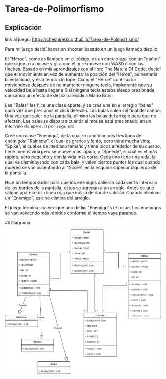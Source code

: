 # Tarea-de-Polimorfismo

## Explicación

link al juego:  https://cheshire03.github.io/Tarea-de-Polimorfismo/

Para mi juego decidí hacer un shooter, basado en un juego llamado diep.io. 

El "Héroe", como es llamado en el código, es un circulo azul con un "cañón" que sigue a tu mouse y gira con él, y se mueve con WASD ó con las flechas. Basado en mis aprendizajes con el libro The Nature Of Code, decidí que el movimiento en vez de aumentar la posición del "Héroe", aumentaría la velocidad, y ésta tendría in tope. Como el "Héroe" continuaba moviendose después de no mantener ninguna tecla, implementé que su velocidad bajé hasta llegar a 0 si ninguna tecla estaba siendo presionada, causando un efecto de desliz parecido a Mario Bros.

Las "Balas" las hice una clase aparte, y se crea una en el arreglo "balas" cada vez que presionas el click derecho. Las balas salen del final del cañón. Una vez que salen de la pantalla, elimino las balas del arreglo para que no afecten. Las balas se disparan cuando el mouse está presionado, en un intervalo de aprox. 3 por segundo.

Creé una clase "Enemigo", de la cual se ramifican mis tres tipos de enemigos: "Rainbow", el cual es grande y lento, pero tiene mucha vida; "Spike", el cual es de mediano tamaño y tiene picos alrededor de su cuerpo, tiene menos vida pero se mueve más rápido; y "Speedy", el cual es el más rápido, pero pequeño y con la vida más corta. Cada uno tiene una vida, la cual va disminuyendo con cada bala, y valen ciertos puntos los cual cuando mueren se van aunentando al "Score", en la esquina superior izquierda de la pantalla.

Hice un temporizador para que los enemigos salieran cada cierto intervalo de los bordes de la pantalla, estos se agregan a un arreglo. Antes de que salgan aparece una linea roja que indica de dónde saldrán. Cuando eliminas un "Enemigo", este se elimina del arreglo.

El juego termina una  vez que uno de los "Enemigo"s te toque. Los enemigos se van volviendo más rápidos conforme el tiempo vaya pasando.

##Diagrama

![diagrama](./Diagrama.drawio.png)
